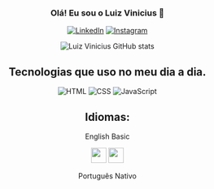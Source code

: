 <section id="aboutme" align="center">
  
  ### Olá! Eu sou o Luiz Vinicius 👋
  
  [![ LinkedIn ]( https://img.shields.io/badge/LinkedIn-0077B5?style=for-the-badge&logo=linkedin&logoColor=white )]( https://www.linkedin.com/in/luizvinicius-/ )
  [![ Instagram ]( https://img.shields.io/badge/Instagram-E4405F?style=for-the-badge&logo=instagram&logoColor=white )]( https://www.instagram.com/luiz.vinicius_omv/ )
 
  ![Luiz Vinicius GitHub stats]( https://github-readme-stats.vercel.app/api?username=LuizViniciuSZ&show_icons=true&theme=radical )

</section>
    
<section id align="center">
  
  ## Tecnologias que uso no meu dia a dia.
  
  <img alt="HTML" src="https://img.shields.io/badge/HTML5-E34F26?style=for-the-badge&logo=html5&logoColor=white">
  <img alt="CSS" src="https://img.shields.io/badge/CSS3-1572B6?style=for-the-badge&logo=css3&logoColor=white">
  <img alt="JavaScript" src="https://img.shields.io/badge/JavaScript-F7DF1E?style=for-the-badge&logo=javascript&logoColor=black">
  
</section>  

<section align="center">
  
  ## Idiomas:
  
  English Basic
  
  <img src="https://cdn-icons-png.flaticon.com/512/330/330459.png" height=30 width="30" >
  <img src="https://cdn-icons-png.flaticon.com/512/330/330430.png" height=30 width="30">
  
  Português Nativo

</section>  
